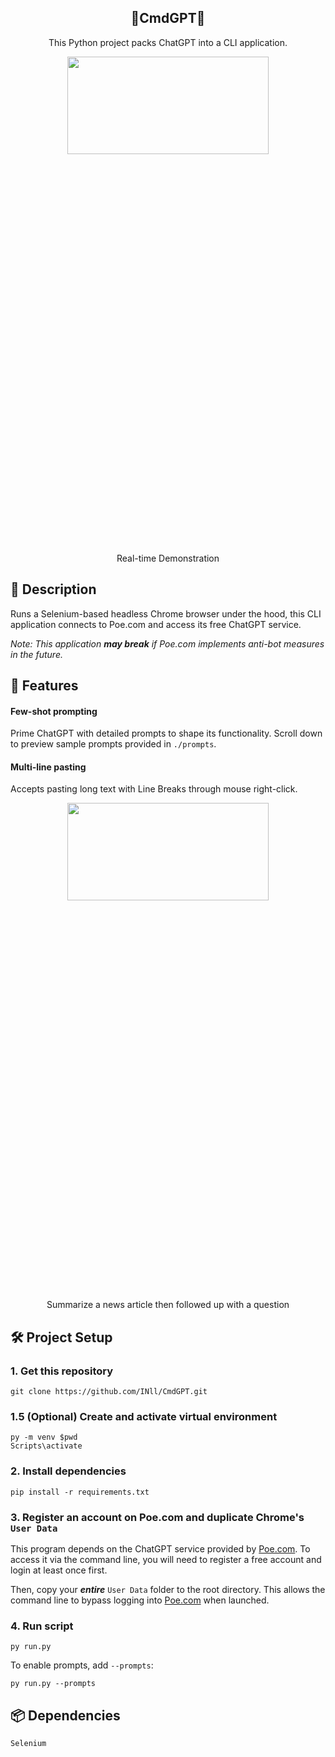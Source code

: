 <h2 align="center">🤖CmdGPT🔧</h2>
<p align="center">This Python project packs ChatGPT into a CLI application.
</p>
<div align="center"><img src="https://media.giphy.com/media/v1.Y2lkPTc5MGI3NjExZjBuaTBna3hraXA3YmZsb21ydWUybXVxYmp3ODIyZmVld2tsZDk2ZiZlcD12MV9pbnRlcm5hbF9naWZfYnlfaWQmY3Q9Zw/Xl11AkqgCrseiR8y2b/giphy.gif" width="80%" height="20%" /></div>
<p align="center">Real-time Demonstration</p>

## 📝 Description
Runs a Selenium-based headless Chrome browser under the hood, this CLI application connects to Poe.com and access its free ChatGPT service.

*Note: This application **may break** if Poe.com implements anti-bot measures in the future.*

## 🌟 Features
#### Few-shot prompting
Prime ChatGPT with detailed prompts to shape its functionality. Scroll down to preview sample prompts provided in `./prompts`.
#### Multi-line pasting
Accepts pasting long text with Line Breaks through mouse right-click.
<div align="center"><img src="https://media.giphy.com/media/v1.Y2lkPTc5MGI3NjExY2V0ZWFtMmk5ZW04YTNqcXJvM3BweHgyYWgxdTF5aDM3OHhoYzMyMyZlcD12MV9pbnRlcm5hbF9naWZfYnlfaWQmY3Q9Zw/o4aVPic0NmQq46FokR/giphy.gif" width="80%" height="20%" /></div>
<p align="center">Summarize a news article then followed up with a question</p>

##  🛠️ Project Setup
### 1. Get this repository
```
git clone https://github.com/INll/CmdGPT.git
```
### 1.5 (Optional) Create and activate virtual environment
```
py -m venv $pwd
Scripts\activate
```
### 2. Install dependencies
```
pip install -r requirements.txt
```
### 3. Register an account on Poe.com and duplicate Chrome's `User Data`
This program depends on the ChatGPT service provided by [Poe.com](https://poe.com/ChatGPT). To access it via the command line, you will need to register a free account and login at least once first.

Then, copy your ***entire*** `User Data`  folder to the root directory. This allows the command line to bypass logging into [Poe.com](https://poe.com/ChatGPT) when launched.
### 4. Run script
```
py run.py
```
To enable prompts, add `--prompts`:
```
py run.py --prompts
```
## 📦 Dependencies
```
Selenium
```
